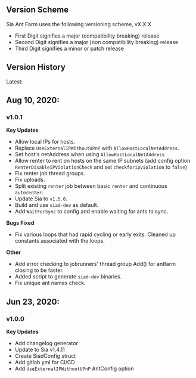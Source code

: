Version Scheme
--------------
Sia Ant Farm uses the following versioning scheme, vX.X.X
 - First Digit signifies a major (compatibility breaking) release
 - Second Digit signifies a major (non compatibility breaking) release
 - Third Digit signifies a minor or patch release

Version History
---------------

Latest:

## Aug 10, 2020:
### v1.0.1
**Key Updates**
- Allow local IPs for hosts.
- Replace `UseExternalIPWithoutUPnP` with `AllowHostLocalNetAddress`.
- Set host's netAddress when using `AllowHostLocalNetAddress`
- Allow renter to rent on hosts on the same IP subnets (add config option
  `RenterDisableIPViolationCheck` and set `checkforipviolation` to `false`)
- Fix renter job thread groups.
- Fix uploads.
- Split existing `renter` job between basic `renter` and continuous
  `autorenter`.
- Update Sia to `v1.5.0`.
- Build and use `siad-dev` as default.
- Add `WaitForSync` to config and enable waiting for ants to sync.

**Bugs Fixed**
- Fix various loops that had rapid cycling or early exits. Cleaned up constants associated with the loops.

**Other**
- Add error checking to jobrunners' thread group Add() for antfarm closing to
  be faster.
- Added script to generate `siad-dev` binaries.
- Fix unique ant names check.

## Jun 23, 2020:
### v1.0.0
**Key Updates**
- Add changelog generator
- Update to Sia v1.4.11
- Create SiadConfig struct
- Add gitlab yml for CI/CD
- Add `UseExternalIPWithoutUPnP` AntConfig option


